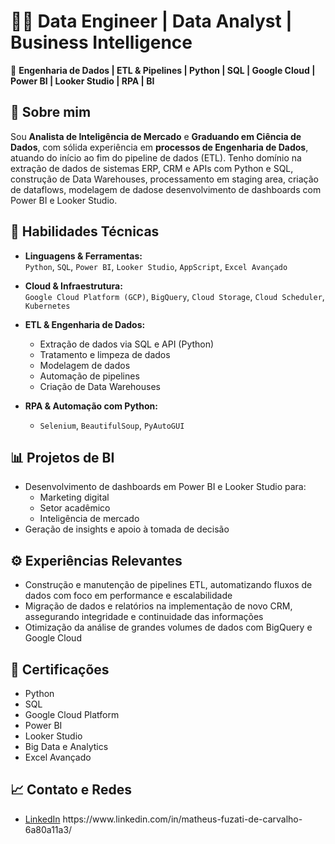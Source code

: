 # 👨‍💻 Data Engineer | Data Analyst | Business Intelligence

🚀 **Engenharia de Dados | ETL & Pipelines | Python | SQL | Google Cloud | Power BI | Looker Studio | RPA | BI**

## 👋 Sobre mim

Sou **Analista de Inteligência de Mercado** e **Graduando em Ciência de Dados**, com sólida experiência em **processos de Engenharia de Dados**, atuando do início ao fim do pipeline de dados (ETL). Tenho domínio na extração de dados de sistemas ERP, CRM e APIs com Python e SQL, construção de Data Warehouses, processamento em staging area, criação de dataflows, modelagem de dadose desenvolvimento de dashboards com Power BI e Looker Studio.

## 🧠 Habilidades Técnicas

- **Linguagens & Ferramentas:**  
  `Python`, `SQL`, `Power BI`, `Looker Studio`, `AppScript`, `Excel Avançado`

- **Cloud & Infraestrutura:**  
  `Google Cloud Platform (GCP)`, `BigQuery`, `Cloud Storage`, `Cloud Scheduler`, `Kubernetes`

- **ETL & Engenharia de Dados:**  
  - Extração de dados via SQL e API (Python)
  - Tratamento e limpeza de dados
  - Modelagem de dados
  - Automação de pipelines
  - Criação de Data Warehouses

- **RPA & Automação com Python:**  
  - `Selenium`, `BeautifulSoup`, `PyAutoGUI`

## 📊 Projetos de BI

- Desenvolvimento de dashboards em Power BI e Looker Studio para:
  - Marketing digital
  - Setor acadêmico
  - Inteligência de mercado
- Geração de insights e apoio à tomada de decisão

## ⚙️ Experiências Relevantes

- Construção e manutenção de pipelines ETL, automatizando fluxos de dados com foco em performance e escalabilidade
- Migração de dados e relatórios na implementação de novo CRM, assegurando integridade e continuidade das informações
- Otimização da análise de grandes volumes de dados com BigQuery e Google Cloud

## 📜 Certificações

- Python
- SQL
- Google Cloud Platform
- Power BI
- Looker Studio
- Big Data e Analytics
- Excel Avançado

## 📈 Contato e Redes

- [LinkedIn]([https://www.linkedin.com/](https://www.linkedin.com/in/matheus-fuzati-de-carvalho-6a80a11a3/)) https://www.linkedin.com/in/matheus-fuzati-de-carvalho-6a80a11a3/
